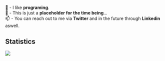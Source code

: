 <h1 align="left">

</h1>

👀 - I like **programing**.
<br/>
🚩 - This is just a **placeholder for the time being**...
<br/>
📫 - You can reach out to me via **Twitter** and in the future through **Linkedin** aswell.
<br/>

<div align="left">
  <h2>Statistics</h2>
  <img align="center" src="https://github-readme-stats.vercel.app/api?username=hectorwithc&show_icons=true&theme=nord">
</div>
